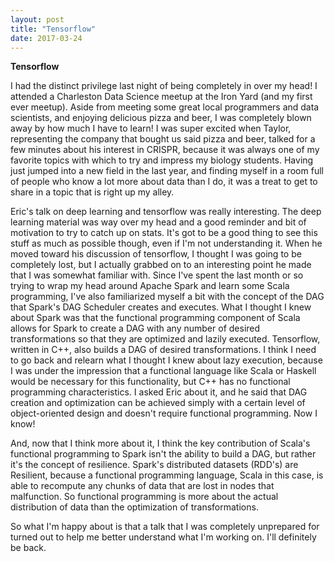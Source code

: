 ```yaml
---
layout: post
title: "Tensorflow"
date: 2017-03-24
---
```

<b>Tensorflow</b>

I had the distinct privilege last night of being completely in over my head! I attended a Charleston Data Science meetup at the Iron Yard (and my first ever meetup). Aside from meeting some great local programmers and data scientists, and enjoying delicious pizza and beer, I was completely blown away by how much I have to learn! I was super excited when Taylor, representing the company that bought us said pizza and beer, talked for a few minutes about his interest in CRISPR, because it was always one of my favorite topics with which to try and impress my biology students. Having just jumped into a new field in the last year, and finding myself in a room full of people who know a lot more about data than I do, it was a treat to get to share in a topic that is right up my alley. 

Eric's talk on deep learning and tensorflow was really interesting. The deep learning material was way over my head and a good reminder and bit of motivation to try to catch up on stats. It's got to be a good thing to see this stuff as much as possible though, even if I'm not understanding it. When he moved toward his discussion of tensorflow, I thought I was going to be completely lost, but I actually grabbed on to an interesting point he made that I was somewhat familiar with. Since I've spent the last month or so trying to wrap my head around Apache Spark and learn some Scala programming, I've also familiarized myself a bit with the concept of the DAG that Spark's DAG Scheduler creates and executes. What I thought I knew about Spark was that the functional programming component of Scala allows for Spark to create a DAG with any number of desired transformations so that they are optimized and lazily executed. Tensorflow, written in C++, also builds a DAG of desired transformations. I think I need to go back and relearn what I thought I knew about lazy execution, because I was under the impression that a functional language like Scala or Haskell would be necessary for this functionality, but C++ has no functional programming characteristics. I asked Eric about it, and he said that DAG creation and optimization can be achieved simply with a certain level of object-oriented design and doesn't require functional programming. Now I know!

And, now that I think more about it, I think the key contribution of Scala's functional programming to Spark isn't the ability to build a DAG, but rather it's the concept of resilience. Spark's distributed datasets (RDD's) are Resilient, because a functional programming language, Scala in this case, is able to recompute any chunks of data that are lost in nodes that malfunction. So functional programming is more about the actual distribution of data than the optimization of transformations.

So what I'm happy about is that a talk that I was completely unprepared for turned out to help me better understand what I'm working on. I'll definitely be back.
